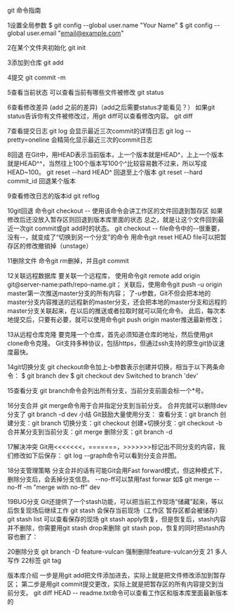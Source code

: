 git 命令指南

1设置全局参数
$ git config --global user.name "Your Name"
$ git config --global user.email "email@example.com"

2在某个文件夹初始化 
git init

3添加到仓库 
git add <file> <file>

4提交
git commit -m <discrube>

5查看当前状态   可以查看当前有哪些文件被修改
git status 

6查看修改差异 (add 之前的差异)（add之后需要status才能看见？）
  如果git status告诉你有文件被修改过，用git diff可以查看修改内容。
git diff

7查看提交日志
git log 会显示最近三次commit的详情日志
git log --pretty=oneline 会精简化显示最近三次的commit日志

8回退 在Git中，用HEAD表示当前版本，上一个版本就是HEAD^，上上一个版本就是HEAD^^，当然往上100个版本写100个^比较容易数不过来，所以写成HEAD~100。
git reset --hard HEAD^ 回退至上个版本
git reset --hard commit_id  回退某个版本

9查看修改日志的版本id
git reflog

10git回退
命令git checkout -- <file>
使用该命令会讲工作区的文件回退到暂存区 如果修改后还没放入暂存区则回退到版本库里面的状态
总之，就是让这个文件回到最近一次git commit或git add时的状态。
git checkout -- file命令中的--很重要，没有--，就变成了“切换到另一个分支”的命令
用命令git reset HEAD file可以把暂存区的修改撤销掉（unstage）

11删除文件
命令git rm删掉，并且git commit

12关联远程数据库
要关联一个远程库，
使用命令git remote add origin git@server-name:path/repo-name.git；
关联后，使用命令git push -u origin master第一次推送master分支的所有内容；
了-u参数，Git不但会把本地的master分支内容推送的远程新的master分支，还会把本地的master分支和远程的master分支关联起来，在以后的推送或者拉取时就可以简化命令。
此后，每次本地提交后，只要有必要，就可以使用命令git push origin master推送最新修改；

13从远程仓库克隆
要克隆一个仓库，首先必须知道仓库的地址，然后使用git clone命令克隆。
Git支持多种协议，包括https，但通过ssh支持的原生git协议速度最快。

14git切换分支
git checkout命令加上-b参数表示创建并切换，相当于以下两条命令：
$ git branch dev
$ git checkout dev
Switched to branch 'dev'

15查看分支
git branch命令会列出所有分支，当前分支前面会标一个*号。


16分支合并
git merge命令用于合并指定分支到当前分支。
合并完就可以删除dev分支了 
git branch -d dev
小结
Git鼓励大量使用分支：
查看分支：git branch
创建分支：git branch <name>
切换分支：git checkout <name>
创建+切换分支：git checkout -b <name>
合并某分支到当前分支：git merge <name>
删除分支：git branch -d <name>

17解决冲突
Git用<<<<<<<，=======，>>>>>>>标记出不同分支的内容，我们修改如下后保存：
git log --graph命令可以看到分支合并图。

18分支管理策略 
分支合并的话有可能Git会用Fast forward模式，但这种模式下，删除分支后，会丢掉分支信息。
--no-ff可以禁用fast forwar
如$ git merge --no-ff -m "merge with no-ff" dev

19BUG分支
Git还提供了一个stash功能，可以把当前工作现场“储藏”起来，等以后恢复现场后继续工作
git stash 会保存当前现场（工作区 暂存区都会被储存）
git stash list 可以查看保存的现场 
git stash apply恢复，但是恢复后，stash内容并不删除，你需要用git stash drop来删除
git stash pop，恢复的同时把stash内容也删了：

20删除分支
git branch -D feature-vulcan 强制删除feature-vulcan分支
21 多人写作
22标签
git tag <name>

版本库介绍
一步是用git add把文件添加进去，实际上就是把文件修改添加到暂存区；
第二步是用git commit提交更改，实际上就是把暂存区的所有内容提交到当前分支。
git diff HEAD -- readme.txt命令可以查看工作区和版本库里面最新版本的